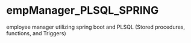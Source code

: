 # empManager_PLSQL_SPRING
employee manager utilizing spring boot and PLSQL (Stored procedures, functions, and Triggers)
